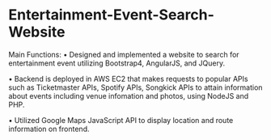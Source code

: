 # Entertainment-Event-Search-Website
Main Functions:
• Designed and implemented a website to search for entertainment event utilizing Bootstrap4, AngularJS, and JQuery.

• Backend is deployed in AWS EC2 that makes requests to popular APIs such as Ticketmaster APIs, Spotify APIs, Songkick APIs to attain information about events including venue infomation and photos, using NodeJS and PHP.

• Utilized Google Maps JavaScript API to display location and route information on frontend.
